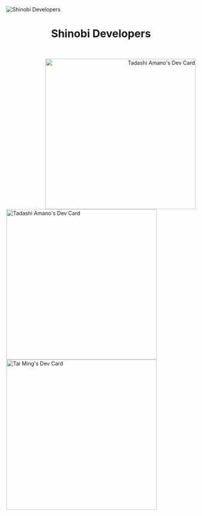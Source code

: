 <img src="https://user-images.githubusercontent.com/92864027/161680109-6e9d5ac2-b80d-47fb-ab62-85aa678cb8d8.jpg" alt="Shinobi Developers"/>
<h1 align="center">Shinobi Developers</h1>
<br>
<div>
<a href="https://app.daily.dev/Shinobi8894" align="right"><img align="right" src="https://api.daily.dev/devcards/cd5aaacc9d37450283741dcb3308ca57.png?r=9au" width="400" alt="Tadashi Amano's Dev Card"/></a>

<a href="https://app.daily.dev/superninja0119" align="left"><img align="left" src="https://api.daily.dev/devcards/95faa0a7b9b9486a8466fc7ac7d17093.png?r=v1u" width="400" alt="Tadashi Amano's Dev Card"/></a>
</div>
<br>
<br>
<br>
<br>
<br>
<br>
<br>
<br>
<br>
<br>
<br>
<br>
<br>
<br>
<br>
<br>
<br>
<br>
<br>
<br>
<br>
<br>
<br>
<br>
<br>
<br>
<br>
<br>
<div>  
<a href="https://app.daily.dev/Piranha20103" align="left"><img align="left" src="https://api.daily.dev/devcards/8350418c0c0a4e5192805bab5afe841f.png?r=j0p" width="400" alt="Tai Ming's Dev Card"/></a>
</div>
